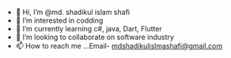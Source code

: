 - 👋 Hi, I’m @md. shadikul islam shafi
- 👀 I’m interested in codding 
- 🌱 I’m currently learning c#, java, Dart, Flutter
- 💞️ I’m looking to collaborate on software industry 
- 📫 How to reach me ...Email- mdshadikulislmashafi@gmail.com

<!---
shafi21064/shafi21064 is a ✨ special ✨ repository because its `README.md` (this file) appears on your GitHub profile.
You can click the Preview link to take a look at your changes.
--->
